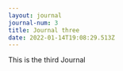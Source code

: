 ```yaml
---
layout: journal
journal-num: 3
title: Journal three
date: 2022-01-14T19:08:29.513Z
---
```

This is the third Journal